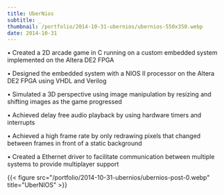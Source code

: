 ```yaml
---
title: UberNios
subtitle: _
thumbnail: /portfolio/2014-10-31-ubernios/ubernios-550x350.webp
date: 2014-10-31
---
```


• Created a 2D arcade game in C running on a custom embedded system implemented on the Altera DE2 FPGA

• Designed the embedded system with a NIOS II processor on the Altera DE2 FPGA using VHDL and Verilog

• Simulated a 3D perspective using image manipulation by resizing and shifting images as the game progressed

• Achieved delay free audio playback by using hardware timers and interrupts

• Achieved a high frame rate by only redrawing pixels that changed between frames in front of a static background

• Created a Ethernet driver to facilitate communication between multiple systems to provide multiplayer support

{{< figure src="/portfolio/2014-10-31-ubernios/ubernios-post-0.webp" title="UberNIOS" >}}
